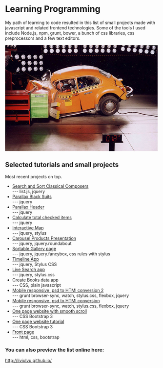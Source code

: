 # Learning Programming

My path of learning to code resulted in this list of small projects made with javascript and related frontend technologies. Some of the tools I used include Node.js, npm, grunt, bower, a bunch of css libraries, css preprocessors and a few text editors.  

![](https://raw.githubusercontent.com/LiviuLvu/LiviuLvu.github.io/master/images/frontcrash.jpg)  

## Selected tutorials and small projects  
Most recent projects on top.  

* [Search and Sort Classical Composers](http://liviulvu.github.io/composers-list/)  
    --- list.js, jquery   
* [Parallax Black Suits](http://liviulvu.github.io/parallax-dark-suits/)  
    --- jquery  
* [Parallax Header](http://liviulvu.github.io/parallax-cello-header/)  
    --- jquery  
* [Calculate total checked items](http://liviulvu.github.io/calculator-options-cost/)  
    --- jquery  
* [Interactive Map](http://liviulvu.github.io/interactive_map/)  
    --- jquery, stylus  
* [Carousel Products Presentation](http://liviulvu.github.io/learning-carousel/)  
    --- jquery, jquery.roundabout  
* [Sortable Gallery page](http://liviulvu.github.io/learning-sortable-gallery/)  
    --- jquery, jquery.fancybox, css rules with stylus  
* [Timeline App](http://liviulvu.github.io/learning-timeline-jquery/)  
    --- jquery, Stylus CSS  
* [Live Search app](http://liviulvu.github.io/learning-live-search/)  
    --- jquery, stylus.css  
* [Create Books data app](http://liviulvu.github.io/learning-minimal-js-app/)  
    --- CSS, plain javascript  
* [Mobile responsive .psd to HTMl conversion 2](http://liviulvu.github.io/test-agency/)  
    --- grunt browser-sync, watch, stylus.css, flexbox, jquery  
* [Mobile responsive .psd to HTMl conversion](http://liviulvu.github.io/test-responsive/)  
    --- grunt browser-sync, watch, stylus.css, flexbox, jquery  
* [One page website with smooth scroll](https://liviuLvu.github.io/Bootstrap3_onePage_tut2)  
    --- CSS Bootstrap 3  
* [One page website tutorial](https://liviuLvu.github.io/Bootstrap3_onePage_tut1)  
    --- CSS Bootstrap 3  
* [Front page](https://liviuLvu.github.io/codeacademy/airbnb_website)  
    --- html, css, bootstrap  


### You can also preview the list online here:  
http://liviulvu.github.io/   

